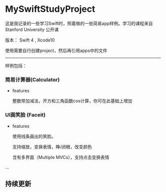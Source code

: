 # MySwiftStudyProject

这是我记录的一些学习Swift时，照着做的一些简易app样例。学习的课程来自 Stanford University 公开课

版本： Swift 4 , Xcode10

使用需要自行创建project，然后再引用apps中的文件

---
样例包括：
### 简易计算器(Calculator)
+ features

  整数带加减法，开方和三角函数cos计算，你可在此基础上增加
 
### UI画笑脸  (Faceit)
+ features

  使用线条画出的笑脸。
 
  支持缩放，变换表情，睁/闭眼，改变颜色
 
  含有多界面（Multiple MVCs），支持点击变换表情
 

...

持续更新
---


